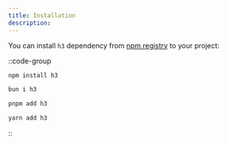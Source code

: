 ```yaml
---
title: Installation
description:
---
```


You can install `h3` dependency from [npm registry](https://www.npmjs.com/package/h3) to your project:

::code-group

```bash [npm]
npm install h3
```

```bash [bun]
bun i h3
```

```bash [pnpm]
pnpm add h3
```

```bash [yarn]
yarn add h3
```

::
